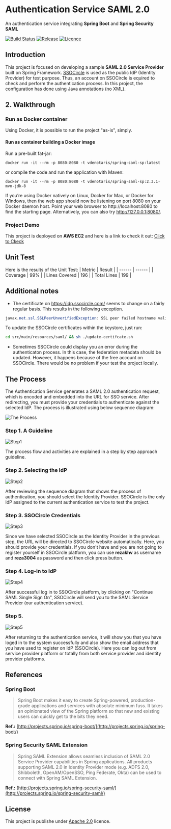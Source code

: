 # Authentication Service SAML 2.0

An authentication service integrating **Spring Boot** and **Spring Security SAML**

[![Build Status](https://travis-ci.org/joemccann/dillinger.svg?branch=master)](https://travis-ci.org/joemccann/dillinger) [![Release](https://img.shields.io/badge/release-v1.0.0.RELEASE-blue)](https://img.shields.io/badge/release-v1.0.0.RELEASE-blue) [![Licence](https://img.shields.io/badge/licence-Apache%202.0-blue)](https://img.shields.io/badge/licence-Apache%202.0-blue)

## Introduction
This project is focused on developing a sample **SAML 2.0 Service Provider** built on Spring Framework. [SSOCircle](https://www.ssocircle.com/en/) is used as the public IdP (Identity Provider) for test purpose. Thus, an account on SSOCircle is equired to check and perform the authentication process. In this project, the configuration has done using Java annotations (no XML).




## 2. Walkthrough 
### Run as Docker container
Using Docker, it is possible to run the project "as-is", simply. 

#### Run as container building a Docker image

Run a pre-built fat-jar:
```docker
docker run -it --rm -p 8080:8080 -t vdenotaris/spring-saml-sp:latest
```
or compile the code and run the application with Maven:
```docker
docker run -it --rm -p 8080:8080 -t vdenotaris/spring-saml-sp:2.3.1-mvn-jdk-8
```
If you’re using Docker natively on Linux, Docker for Mac, or Docker for Windows, then the web app should now be listening on port 8080 on your Docker daemon host. Point your web browser to http://localhost:8080 to find the starting page. Alternatively, you can also try http://127.0.0.1:8080/.

### Project Demo
This project is deployed on **AWS EC2** and here is a link to check it out: [Click to Ckeck](http://authenticationservice-env.eba-emadjttn.us-east-2.elasticbeanstalk.com/)

## Unit Test
Here is the results of the Unit Test:
| Metric | Result |
| ------ | ------ |
| Coverage | 99% |
| Lines Covered | 196 |
| Total Lines | 199 |

## Additional notes
* The certificate on https://idp.ssocircle.com/ seems to change on a fairly regular basis. This results in the following exception.
```java
javax.net.ssl.SSLPeerUnverifiedException: SSL peer failed hostname validation for name: null
```
To update the SSOCircle certificates within the keystore, just run:
```bash
cd src/main/resources/saml/ && sh ./update-certifcate.sh 
```
* Sometimes SSOCircle could display you an error during the authenticaton process. In this case, the federation metadata should be updated. However, it happens because of the free account on SSOCircle. There would be no problem if your test the project locally. 



## The Process
The Authentication Service generates a SAML 2.0 authentication request, which is encoded and embedded into the URL for SSO service. After redirecting, you must provide your credentials to authenticate against the selected IdP. The process is illustrated using below sequence diagram:

![The Process](http://authenticationservice-env.eba-emadjttn.us-east-2.elasticbeanstalk.com/img/the-flow.png)


### Step 1. A Guideline
![Step1](https://i.ibb.co/Rp6s9D8/Annotation-2020-06-01-022001.png)

The process flow and activities are explained in a step by step approach guideline.

### Step 2. Selecting the IdP
![Step2](https://i.ibb.co/jZZXd2L/Annotation-2020-06-01-022120.png)

After reviewing the sequence diagram that shows the process of authentication, you should select the Identity Provider. SSOCircle is the only IdP assigned to the current authentication service to test the project.

### Step 3. SSOCircle Credentials
![Step3](https://i.ibb.co/cLMpj0q/Annotation-2020-06-01-022202.png)

Since we have selected SSOCircle as the Identity Provider in the previous step, the URL will be directed to SSOCircle website automatically. Here, you should provide your credentials. If you don't have and you are not going to register yourself in SSOCircle platform, you can use **rezakhv** as username and **reza3004** as password and then click press button.

### Step 4. Log-in to IdP
![Step4](https://i.ibb.co/yPwhgZN/Annotation-2020-06-01-022247.png)

After successful log in to SSOCircle platform, by clicking on "Continue SAML Single Sign On", SSOCircle will send you to the SAML Service Provider (our authentication service).

### Step 5. 
![Step5](https://i.ibb.co/Z64QFzY/Annotation-2020-06-01-022336.png)

After returning to the authentication service, it will show you that you have loged in to the system successfully and also show the email address that you have used to register on IdP (SSOCircle). Here you can log out from service provider platform or totally from both service provider and identity provider platforms.




## References
### Spring Boot
>Spring Boot makes it easy to create Spring-powered, production-grade applications and services with absolute minimum fuss. It takes an opinionated view of the Spring platform so that new and existing users can quickly get to the bits they need.

**Ref.:** [http://projects.spring.io/spring-boot/](http://projects.spring.io/spring-boot/)

### Spring Security SAML Extension
>Spring SAML Extension allows seamless inclusion of SAML 2.0 Service Provider capabilities in Spring applications. All products supporting SAML 2.0 in Identity Provider mode (e.g. ADFS 2.0, Shibboleth, OpenAM/OpenSSO, Ping Federate, Okta) can be used to connect with Spring SAML Extension.

**Ref.:** [http://projects.spring.io/spring-security-saml/](http://projects.spring.io/spring-security-saml/)



## License
This project is publishe under [Apache 2.0](https://www.apache.org/licenses/LICENSE-2.0.txt) licence.

